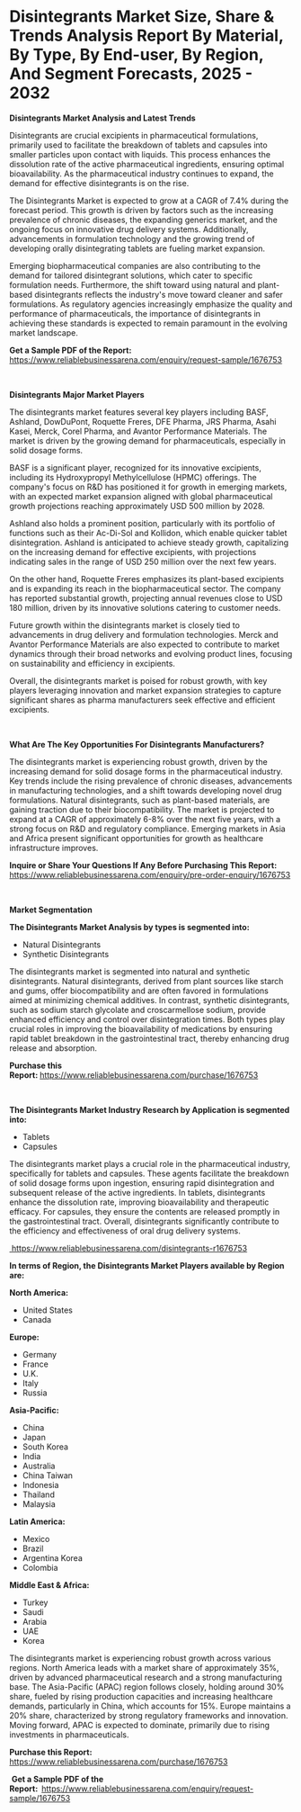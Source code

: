 <p><h1>Disintegrants Market Size, Share & Trends Analysis Report By Material, By Type, By End-user, By Region, And Segment Forecasts, 2025 - 2032</h1></p><p><strong>Disintegrants Market Analysis and Latest Trends</strong></p>
<p><p>Disintegrants are crucial excipients in pharmaceutical formulations, primarily used to facilitate the breakdown of tablets and capsules into smaller particles upon contact with liquids. This process enhances the dissolution rate of the active pharmaceutical ingredients, ensuring optimal bioavailability. As the pharmaceutical industry continues to expand, the demand for effective disintegrants is on the rise.</p><p>The Disintegrants Market is expected to grow at a CAGR of 7.4% during the forecast period. This growth is driven by factors such as the increasing prevalence of chronic diseases, the expanding generics market, and the ongoing focus on innovative drug delivery systems. Additionally, advancements in formulation technology and the growing trend of developing orally disintegrating tablets are fueling market expansion.</p><p>Emerging biopharmaceutical companies are also contributing to the demand for tailored disintegrant solutions, which cater to specific formulation needs. Furthermore, the shift toward using natural and plant-based disintegrants reflects the industry's move toward cleaner and safer formulations. As regulatory agencies increasingly emphasize the quality and performance of pharmaceuticals, the importance of disintegrants in achieving these standards is expected to remain paramount in the evolving market landscape.</p></p>
<p><strong>Get a Sample PDF of the Report:&nbsp;</strong> <a href="https://www.reliablebusinessarena.com/enquiry/request-sample/1676753?utm_campaign=3444&utm_medium=2&utm_source=Github&utm_content=ia&utm_term=19042025&utm_id=disintegrants">https://www.reliablebusinessarena.com/enquiry/request-sample/1676753</a></p>
<p>&nbsp;</p>
<p><strong>Disintegrants Major Market Players</strong></p>
<p><p>The disintegrants market features several key players including BASF, Ashland, DowDuPont, Roquette Freres, DFE Pharma, JRS Pharma, Asahi Kasei, Merck, Corel Pharma, and Avantor Performance Materials. The market is driven by the growing demand for pharmaceuticals, especially in solid dosage forms.</p><p>BASF is a significant player, recognized for its innovative excipients, including its Hydroxypropyl Methylcellulose (HPMC) offerings. The company's focus on R&D has positioned it for growth in emerging markets, with an expected market expansion aligned with global pharmaceutical growth projections reaching approximately USD 500 million by 2028.</p><p>Ashland also holds a prominent position, particularly with its portfolio of functions such as their Ac-Di-Sol and Kollidon, which enable quicker tablet disintegration. Ashland is anticipated to achieve steady growth, capitalizing on the increasing demand for effective excipients, with projections indicating sales in the range of USD 250 million over the next few years.</p><p>On the other hand, Roquette Freres emphasizes its plant-based excipients and is expanding its reach in the biopharmaceutical sector. The company has reported substantial growth, projecting annual revenues close to USD 180 million, driven by its innovative solutions catering to customer needs.</p><p>Future growth within the disintegrants market is closely tied to advancements in drug delivery and formulation technologies. Merck and Avantor Performance Materials are also expected to contribute to market dynamics through their broad networks and evolving product lines, focusing on sustainability and efficiency in excipients.</p><p>Overall, the disintegrants market is poised for robust growth, with key players leveraging innovation and market expansion strategies to capture significant shares as pharma manufacturers seek effective and efficient excipients.</p></p>
<p>&nbsp;</p>
<p><strong>What Are The Key Opportunities For Disintegrants Manufacturers?</strong></p>
<p><p>The disintegrants market is experiencing robust growth, driven by the increasing demand for solid dosage forms in the pharmaceutical industry. Key trends include the rising prevalence of chronic diseases, advancements in manufacturing technologies, and a shift towards developing novel drug formulations. Natural disintegrants, such as plant-based materials, are gaining traction due to their biocompatibility. The market is projected to expand at a CAGR of approximately 6-8% over the next five years, with a strong focus on R&D and regulatory compliance. Emerging markets in Asia and Africa present significant opportunities for growth as healthcare infrastructure improves.</p></p>
<p><strong>Inquire or Share Your Questions If Any Before Purchasing This Report:</strong> <a href="https://www.reliablebusinessarena.com/enquiry/pre-order-enquiry/1676753?utm_campaign=3444&utm_medium=2&utm_source=Github&utm_content=ia&utm_term=19042025&utm_id=disintegrants">https://www.reliablebusinessarena.com/enquiry/pre-order-enquiry/1676753</a></p>
<p>&nbsp;</p>
<p><strong>Market Segmentation</strong></p>
<p><strong>The Disintegrants Market Analysis by types is segmented into:</strong></p>
<p><ul><li>Natural Disintegrants</li><li>Synthetic Disintegrants</li></ul></p>
<p><p>The disintegrants market is segmented into natural and synthetic disintegrants. Natural disintegrants, derived from plant sources like starch and gums, offer biocompatibility and are often favored in formulations aimed at minimizing chemical additives. In contrast, synthetic disintegrants, such as sodium starch glycolate and croscarmellose sodium, provide enhanced efficiency and control over disintegration times. Both types play crucial roles in improving the bioavailability of medications by ensuring rapid tablet breakdown in the gastrointestinal tract, thereby enhancing drug release and absorption.</p></p>
<p><strong>Purchase this Report:&nbsp;</strong><a href="https://www.reliablebusinessarena.com/purchase/1676753?utm_campaign=3444&utm_medium=2&utm_source=Github&utm_content=ia&utm_term=19042025&utm_id=disintegrants">https://www.reliablebusinessarena.com/purchase/1676753</a></p>
<p>&nbsp;</p>
<p><strong>The Disintegrants Market Industry Research by Application is segmented into:</strong></p>
<p><ul><li>Tablets</li><li>Capsules</li></ul></p>
<p><p>The disintegrants market plays a crucial role in the pharmaceutical industry, specifically for tablets and capsules. These agents facilitate the breakdown of solid dosage forms upon ingestion, ensuring rapid disintegration and subsequent release of the active ingredients. In tablets, disintegrants enhance the dissolution rate, improving bioavailability and therapeutic efficacy. For capsules, they ensure the contents are released promptly in the gastrointestinal tract. Overall, disintegrants significantly contribute to the efficiency and effectiveness of oral drug delivery systems.</p></p>
<p><a href="https://www.reliablebusinessarena.com/disintegrants-r1676753?utm_campaign=3444&utm_medium=2&utm_source=Github&utm_content=ia&utm_term=19042025&utm_id=disintegrants">&nbsp;https://www.reliablebusinessarena.com/disintegrants-r1676753</a></p>
<p><strong>In terms of Region, the Disintegrants Market Players available by Region are:</strong></p>
<p>
    <p> <strong> North America: </strong>
        <ul>
            <li>United States</li>
            <li>Canada</li>
        </ul>
        </p> 
    <p> <strong> Europe: </strong>
        <ul>
            <li>Germany</li>
            <li>France</li>
            <li>U.K.</li>
            <li>Italy</li>
            <li>Russia</li>
        </ul>
        </p> 
    <p> <strong> Asia-Pacific: </strong>
        <ul>
            <li>China</li>
            <li>Japan</li>
            <li>South Korea</li>
            <li>India</li>
            <li>Australia</li>
            <li>China Taiwan</li>
            <li>Indonesia</li>
            <li>Thailand</li>
            <li>Malaysia</li>
        </ul>
        </p> 
    <p> <strong> Latin America: </strong>
        <ul>
            <li>Mexico</li>
            <li>Brazil</li>
            <li>Argentina Korea</li>
            <li>Colombia</li>
        </ul>
        </p> 
    <p> <strong> Middle East & Africa: </strong>
        <ul>
            <li>Turkey</li>
            <li>Saudi</li>
            <li>Arabia</li>
            <li>UAE</li>
            <li>Korea</li>
        </ul>
    </p>
    </p>
<p><p>The disintegrants market is experiencing robust growth across various regions. North America leads with a market share of approximately 35%, driven by advanced pharmaceutical research and a strong manufacturing base. The Asia-Pacific (APAC) region follows closely, holding around 30% share, fueled by rising production capacities and increasing healthcare demands, particularly in China, which accounts for 15%. Europe maintains a 20% share, characterized by strong regulatory frameworks and innovation. Moving forward, APAC is expected to dominate, primarily due to rising investments in pharmaceuticals.</p></p>
<p><strong>Purchase this Report: </strong><a href="https://www.reliablebusinessarena.com/purchase/1676753?utm_campaign=3444&utm_medium=2&utm_source=Github&utm_content=ia&utm_term=19042025&utm_id=disintegrants">https://www.reliablebusinessarena.com/purchase/1676753</a></p>
<p>&nbsp;<strong>Get a Sample PDF of the Report:&nbsp;&nbsp;</strong><a href="https://www.reliablebusinessarena.com/enquiry/request-sample/1676753?utm_campaign=3444&utm_medium=2&utm_source=Github&utm_content=ia&utm_term=19042025&utm_id=disintegrants">https://www.reliablebusinessarena.com/enquiry/request-sample/1676753</a></p>
<p><strong></strong></p>
<p><p></p><p></p><p></p></p>